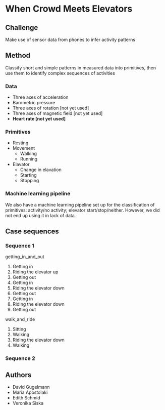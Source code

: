# When Crowd Meets Elevators

## Challenge
Make use of sensor data from phones to infer activity patterns

## Method
Classify short and simple patterns in measured data into primitives, then use them to identify complex sequences of activities

### Data
* Three axes of acceleration
* Barometric pressure
* Three axes of rotation [not yet used]
* Three axes of magnetic field [not yet used]
* __Heart rate [not yet used]__

### Primitives
* Resting
* Movement
  * Walking
  * Running
* Elavator
  * Change in elavation
  * Starting
  * Stopping

### Machine learning  pipeline
We also have a machine learning pipeline set up for the classification of primitives: activity/no activity; elevator start/stop/neither. However, we did not end up using it in lack of data.

## Case sequences
### Sequence 1
getting_in_and_out
1. Getting in
2. Riding the elevator up
3. Getting out
4. Getting in
5. Riding the elevator down
6. Getting out
7. Getting in
8. Riding the elevator down
9. Getting out

walk_and_ride
1. Sitting
2. Walking
3. Riding the elevator down
4. Walking

### Sequence 2



## Authors
* David Gugelmann
* Maria Apostolaki
* Edith Schmid
* Veronika Siska

